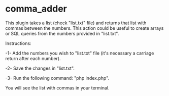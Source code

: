 # comma_adder

This plugin takes a list (check "list.txt" file) and returns that list with commas between the numbers. 
This action could be useful to create arrays or SQL queries from the numbers provided in "list.txt". 

Instructions:

-1- Add the numbers you wish to "list.txt" file (it's necessary a carriage return after each number).

-2- Save the changes in "list.txt".

-3- Run the following command: "php index.php".

You will see the list with commas in your terminal.
